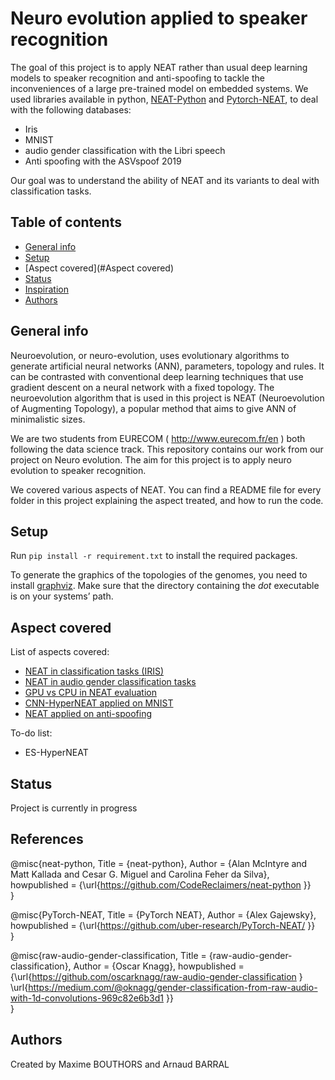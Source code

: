 # Neuro evolution applied to speaker recognition
The goal of this project is to apply NEAT rather than usual deep learning models to speaker recognition and anti-spoofing 
to tackle the inconveniences of a large pre-trained model on embedded systems.
We used libraries available in python, [NEAT-Python](https://github.com/neat-python/neat-python) 
and [Pytorch-NEAT](https://github.com/uber-research/PyTorch-NEAT),
to deal with the following databases:
- Iris
- MNIST
- audio gender classification with the Libri speech
- Anti spoofing with the ASVspoof 2019

Our goal was to understand the ability of NEAT and its variants to deal with classification tasks.

## Table of contents
* [General info](#general-info)
* [Setup](#setup)
* [Aspect covered](#Aspect covered)
* [Status](#status)
* [Inspiration](#inspiration)
* [Authors](#authors)

## General info
Neuroevolution, or neuro-evolution, uses evolutionary algorithms to generate artificial neural networks (ANN), 
parameters, topology and rules. It can be contrasted with conventional deep learning techniques 
that use gradient descent on a neural network with a fixed topology. 
The neuroevolution algorithm that is used in this project is NEAT (Neuroevolution of Augmenting Topology), a popular method that aims 
to give ANN of minimalistic sizes. 

We are two students from EURECOM ( http://www.eurecom.fr/en ) both following the data science track.
This repository contains our work from our project on Neuro evolution. 
The aim for this project is to apply neuro evolution to speaker recognition.

We covered various aspects of NEAT. You can find a README file for every folder in this project explaining 
the aspect treated, and how to run the code.

## Setup

Run ```pip install -r requirement.txt``` to install the required packages.

To generate the graphics of the topologies of the genomes, you need to install [graphviz](https://www.graphviz.org/download/).
Make sure that the directory containing the *dot* executable is on your systems’ path.

## Aspect covered
List of aspects covered:
* [NEAT in classification tasks (IRIS)](iris)
* [NEAT in audio gender classification tasks](raw_audio_gender_classification)
* [GPU vs CPU in NEAT evaluation](gpu_tests)
* [CNN-HyperNEAT applied on MNIST](hyperneat)
* [NEAT applied on anti-spoofing](anti_spoofing)

To-do list:
* ES-HyperNEAT

## Status
Project is currently in progress

## References
@misc{neat-python,
    Title = {neat-python},
    Author = {Alan McIntyre and Matt Kallada and Cesar G. Miguel and Carolina Feher da Silva},
    howpublished = {\url{https://github.com/CodeReclaimers/neat-python }}   
  }
  
@misc{PyTorch-NEAT,
	Title = {PyTorch NEAT},
    Author = {Alex Gajewsky},
    howpublished = {\url{https://github.com/uber-research/PyTorch-NEAT/ }}   
  }
  
@misc{raw-audio-gender-classification,
	Title = {raw-audio-gender-classification},
    Author = {Oscar Knagg},
    howpublished = {\url{https://github.com/oscarknagg/raw-audio-gender-classification }
		    \url{https://medium.com/@oknagg/gender-classification-from-raw-audio-with-1d-convolutions-969c82e6b3d1 }}   
  }

## Authors
Created by Maxime BOUTHORS and Arnaud BARRAL
